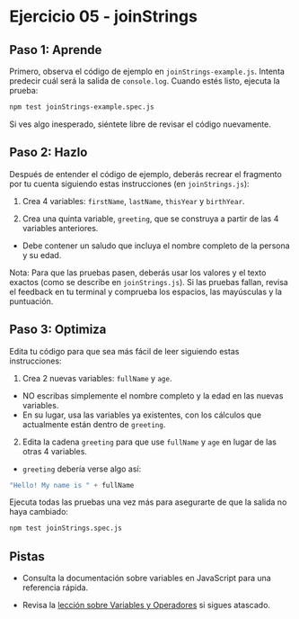 # Ejercicio 05 - joinStrings

## Paso 1: Aprende
Primero, observa el código de ejemplo en `joinStrings-example.js`. Intenta predecir cuál será la salida de `console.log`. Cuando estés listo, ejecuta la prueba:
```bash
npm test joinStrings-example.spec.js
```
Si ves algo inesperado, siéntete libre de revisar el código nuevamente.

## Paso 2: Hazlo
Después de entender el código de ejemplo, deberás recrear el fragmento por tu cuenta siguiendo estas instrucciones (en `joinStrings.js`):

1. Crea 4 variables: `firstName`, `lastName`, `thisYear` y `birthYear`.

2. Crea una quinta variable, `greeting`, que se construya a partir de las 4 variables anteriores.
- Debe contener un saludo que incluya el nombre completo de la persona y su edad.

Nota: Para que las pruebas pasen, deberás usar los valores y el texto exactos (como se describe en `joinStrings.js`). Si las pruebas fallan, revisa el feedback en tu terminal y comprueba los espacios, las mayúsculas y la puntuación.

## Paso 3: Optimiza
Edita tu código para que sea más fácil de leer siguiendo estas instrucciones:

1. Crea 2 nuevas variables: `fullName` y `age`.
- NO escribas simplemente el nombre completo y la edad en las nuevas variables.
- En su lugar, usa las variables ya existentes, con los cálculos que actualmente están dentro de `greeting`.

2. Edita la cadena `greeting` para que use `fullName` y `age` en lugar de las otras 4 variables.
- `greeting` debería verse algo así:
```js
"Hello! My name is " + fullName
```

Ejecuta todas las pruebas una vez más para asegurarte de que la salida no haya cambiado:
```bash
npm test joinStrings.spec.js
```

## Pistas

- Consulta la documentación sobre variables en JavaScript para una referencia rápida.

- Revisa la [lección sobre Variables y Operadores](https://www.theodinproject.com/lessons/foundations-variables-and-operators) si sigues atascado.
